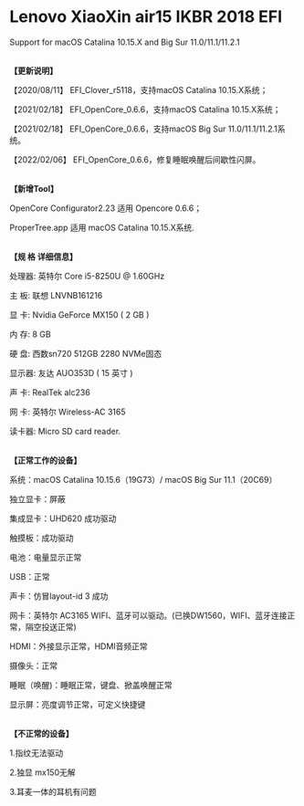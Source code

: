 # Lenovo XiaoXin air15 IKBR 2018 EFI

</b>Support for macOS Catalina 10.15.X and Big Sur 11.0/11.1/11.2.1

</br><b>【更新说明】</b>

【2020/08/11】 EFI_Clover_r5118，支持macOS Catalina 10.15.X系统；

【2021/02/18】 EFI_OpenCore_0.6.6，支持macOS Catalina 10.15.X系统；

【2021/02/18】 EFI_OpenCore_0.6.6，支持macOS Big Sur 11.0/11.1/11.2.1系统。

【2022/02/06】 EFI_OpenCore_0.6.6，修复睡眠唤醒后间歇性闪屏。

</br><b>【新增Tool】</b>

OpenCore Configurator2.23 适用 Opencore 0.6.6；

ProperTree.app 适用 macOS Catalina 10.15.X系统.

</br><b>【规  格  详细信息】</b></br>

处理器:  英特尔 Core i5-8250U @ 1.60GHz

主  板:  联想 LNVNB161216

显  卡:  Nvidia GeForce MX150 ( 2 GB )

内  存:  8 GB

硬  盘:  西数sn720 512GB 2280 NVMe固态

显示器:  友达 AUO353D ( 15 英寸 )

声  卡:  RealTek alc236

网  卡:  英特尔 Wireless-AC 3165

读卡器:  Micro SD card reader. 
  


</br><b>【正常工作的设备】</b></br>

系统：macOS Catalina 10.15.6（19G73）/ macOS Big Sur 11.1（20C69）

独立显卡：屏蔽

集成显卡：UHD620 成功驱动

触摸板：成功驱动

电池：电量显示正常

USB：正常

声卡：仿冒layout-id 3 成功

网卡：英特尔 AC3165 WIFI、蓝牙可以驱动。(已换DW1560，WIFI、蓝牙连接正常，隔空投送正常)

HDMI：外接显示正常，HDMI音频正常

摄像头：正常

睡眠（唤醒)：睡眠正常，键盘、掀盖唤醒正常

显示屏：亮度调节正常，可定义快捷键  
  
  
  
</br><b>【不正常的设备】</b></br>

1.指纹无法驱动

2.独显 mx150无解

3.耳麦一体的耳机有问题
